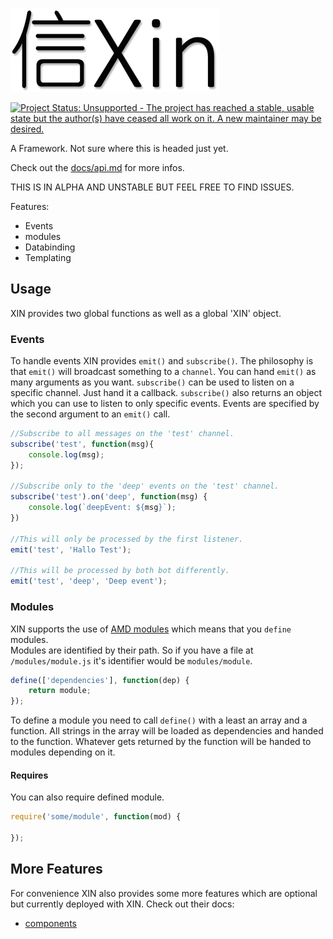 ![Xin logo](/docs/logo.png)

[![Project Status: Unsupported - The project has reached a stable, usable state but the author(s) have ceased all work on it. A new maintainer may be desired.](http://www.repostatus.org/badges/latest/unsupported.svg)](http://www.repostatus.org/#unsupported)

A Framework. Not sure where this is headed just yet.

Check out the [docs/api.md](/docs/api.md) for more infos.

THIS IS IN ALPHA AND UNSTABLE BUT FEEL FREE TO FIND ISSUES.

Features:
- Events
- modules
- Databinding
- Templating

## Usage

XIN provides two global functions as well as a global 'XIN' object.

### Events

To handle events XIN provides `emit()` and `subscribe()`. The philosophy is that `emit()` will broadcast something to a `channel`. You can hand `emit()` as many arguments as you want. `subscribe()` can be used to listen on a specific channel. Just hand it a callback. `subscribe()` also returns an object which you can use to listen to only specific events. Events are specified by the second argument to an `emit()` call.

```javascript
//Subscribe to all messages on the 'test' channel.
subscribe('test', function(msg){
    console.log(msg);
});

//Subscribe only to the 'deep' events on the 'test' channel.
subscribe('test').on('deep', function(msg) {
    console.log(`deepEvent: ${msg}`);
})

//This will only be processed by the first listener.
emit('test', 'Hallo Test');

//This will be processed by both bot differently.
emit('test', 'deep', 'Deep event');
```

### Modules

XIN supports the use of [AMD modules](https://github.com/amdjs/amdjs-api/wiki/AMD) which means that you `define` modules.  
Modules are identified by their path. So if you have a file at `/modules/module.js` it's identifier would be `modules/module`.

```javascript
define(['dependencies'], function(dep) {
    return module;
});
```

To define a module you need to call `define()` with a least an array and a function. All strings in the array will be loaded as dependencies and handed to the function. Whatever gets returned by the function will be handed to modules depending on it.

#### Requires

You can also require defined module.

```javascript
require('some/module', function(mod) {

});
```

## More Features

For convenience XIN also provides some more features which are optional but currently deployed with XIN. Check out their docs:
- [components](docs/components.md)
